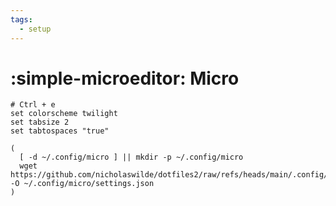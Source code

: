 ```yaml
---
tags:
  - setup
---
```

# :simple-microeditor: Micro

```shell
# Ctrl + e
set colorscheme twilight
set tabsize 2
set tabtospaces "true"
```

```shell
(
  [ -d ~/.config/micro ] || mkdir -p ~/.config/micro
  wget https://github.com/nicholaswilde/dotfiles2/raw/refs/heads/main/.config/micro/settings.json -O ~/.config/micro/settings.json
)
```
